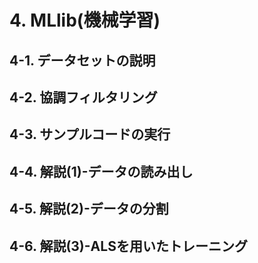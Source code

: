 # 4. MLlib(機械学習)

## 4-1. データセットの説明

## 4-2. 協調フィルタリング

## 4-3. サンプルコードの実行

## 4-4. 解説(1)-データの読み出し

## 4-5. 解説(2)-データの分割

## 4-6. 解説(3)-ALSを用いたトレーニング
